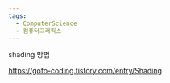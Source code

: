 ```yaml
---
tags:
  - ComputerScience
  - 컴퓨터그래픽스
---
```

shading 방법 

https://gofo-coding.tistory.com/entry/Shading